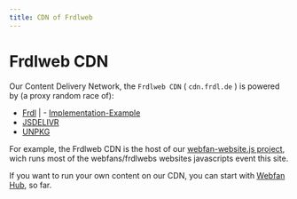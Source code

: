 ```yaml
---
title: CDN of Frdlweb
---
```


# Frdlweb CDN

Our Content Delivery Network, the `Frdlweb CDN` ( `cdn.frdl.de` ) is powered by (a proxy random race of):
* [Frdl](https://frdl.de) | - [Implementation-Example](https://github.com/frdl/translations#onpage-multilanguage-example)
* [JSDELIVR](https://www.jsdelivr.com/)
* [UNPKG](https://unpkg.com/)

For example, the Frdlweb CDN is the host of our [webfan-website.js project](https://cdn.frdl.de/@webfan3/frdlweb/), wich runs most of the webfans/frdlwebs websites javascripts event this site.

If you want to run your own content on our CDN, you can start with [Webfan Hub](https://webfan.io/), so far.

